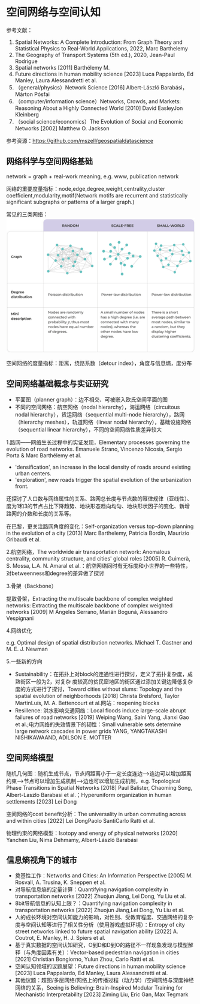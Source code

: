 # 空间网络与空间认知

参考文献：
1. Spatial Networks: A Complete Introduction: From Graph Theory and Statistical Physics to Real-World Applications, 2022, Marc Barthelemy
2. The Geography of Transport Systems (5th ed.), 2020, Jean-Paul Rodrigue
3. Spatial networks [2011] Barthélemy M.
4. Future directions in human mobility science [2023]  Luca Pappalardo, Ed Manley, Laura Alessandretti et al.
5. （general/physics）Network Science [2016] Albert-László Barabási，Márton Pósfai
6. （computer/information science）Networks, Crowds, and Markets: Reasoning About a Highly Connected World [2010] David EasleyJon Kleinberg
7. （social science/economics）The Evolution of Social and Economic Networks [2002] Matthew O. Jackson

参考资源：https://github.com/mszell/geospatialdatascience

## 网络科学与空间网络基础

network = graph + real-work meaning, e.g. www, publication network

网络的重要度量指标：node,edge,degree,weight,centrality,cluster coefficient,modularity,motif(Network motifs are recurrent and statistically significant subgraphs or patterns of a larger graph.)

常见的三类网络：
![3 type network](./asset/journal.pone.0259756.g002.PNG)

空间网络的度量指标：距离，绕路系数（detour index），角度与信息熵，度分布

## 空间网络基础概念与实证研究

+ 平面图（planner graph）：边不相交、可被嵌入欧氏空间平面的图
+ 不同的空间网络：航空网络（nodal hierarchy），海运网络（circuitous nodal hierarchy），货运网络（sequential multi-node hierarchy），路网（hierarchy meshes），轨道网络（linear nodal hierarchy），基础设施网络（sequential linear hierarchy），不同的空间网络性质差异较大

1.路网——网络生长过程中的实证发现，Elementary processes governing the evolution of road networks. Emanuele Strano, Vincenzo Nicosia, Sergio Porta & Marc Barthélemy et al.

+ 'densification', an increase in the local density of roads around existing urban centers.
+ 'exploration', new roads trigger the spatial evolution of the urbanization front.

还探讨了人口数与网络属性的关系、路网总长度与节点数的幂律规律（亚线性）、度为1和3的节点占比下降趋势、地块形态趋向均匀、地块形状因子的变化、新增路网的介数和长度的关系等。

在巴黎，更关注路网角度的变化：Self-organization versus top-down planning in the evolution of a city [2013] Marc Barthelemy, Patricia Bordin, Maurizio Gribaudi et al.

2.航空网络，The worldwide air transportation network: Anomalous centrality, community structure, and cities' global roles [2005] R. Guimerà, S. Mossa, L.A. N. Amaral et al.：航空网络同时有无标度和小世界的一些特性，对betweenness和degree的差异做了探讨

3.骨架（Backbone）

提取骨架，Extracting the multiscale backbone of complex weighted networks: Extracting the multiscale backbone of complex weighted networks [2009] M Ángeles Serrano, Marián Boguná, Alessandro Vespignani

4.网络优化

e.g. Optimal design of spatial distribution networks. Michael T. Gastner and M. E. J. Newman

5.一些新的方向

+ Sustainability：在拓扑上对block的连通性进行探讨，定义了拓扑复杂度，成熟街区一般为2，对复杂 度较高的贫民窟地区的街区通过添加关键边降低复杂度的方式进行了探讨，Toward cities without slums: Topology and the spatial evolution of neighborhoods [2018]   Christa Brelsford, Taylor MartinLuís, M. A. Bettencourt et al.网站：reopening blocks
+ Resillence:   洪水影响交通网络：Local floods induce large-scale abrupt failures of road networks [2019] Weiping Wang, Saini Yang, Jianxi Gao et al.;电力网络的失效情景下的韧性：Small vulnerable sets determine large network cascades in power grids   YANG, YANGTAKASHI NISHIKAWAAND, ADILSON E. MOTTER

## 空间网络模型

随机几何图：随机生成节点，节点间距离小于一定长度连边-->连边可以增加距离约束-->节点可以增加生成机制-->边也可以增加生成机制，e.g. Topological Phase Transitions in Spatial Networks [2018] Paul Balister, Chaoming Song, Albert-Laszlo Barabasi et al.；Hyperuniform organization in human settlements [2023] Lei Dong 

空间网络的cost benefit分析：The universality in urban commuting across and within cities [2022] Lei DongPaolo SantiCarlo Ratti et al.

物理约束的网络模型：Isotopy and energy of physical networks [2020]  Yanchen Liu, Nima Dehmamy,  Albert-László Barabási

## 信息熵视角下的城市

+ 奠基性工作：Networks and Cities: An Information Perspective [2005]  M. Rosvall, A. Trusina, K. Sneppen et al.
+ 对导航信息熵的定量计算：Quantifying navigation complexity in transportation networks [2022] Zhuojun Jiang, Lei Dong, Yu Liu et al.
+ 8bit导航信息的认知上限？：Quantifying navigation complexity in transportation networks [2022] Zhuojun Jiang,Lei Dong, Yu Liu et al.
+ 人的成长环境对空间认知能力的影响，对性别、受教育程度、交通网络的复杂度与空间认知等进行了相关性分析（使用游戏虚拟环境）：Entropy of city street networks linked to future spatial navigation ability [2022] A. Coutrot, E. Manley, H. J. Spiers et al.
+ 基于真实数据的空间认知研究，O到D和D到O的路径不一样现象发现与模型解释（与角度因素有关）：Vector-based pedestrian navigation in cities [2021] Christian Bongiorno, Yulun Zhou, Carlo Ratti et al.
+ 空间认知领域的议题展望：Future directions in human mobility science [2023] Luca Pappalardo, Ed Manley, Laura Alessandretti et al.
+ 其他议题：超图/多层网络/网络上的传播过程（动力学）/空间网络与深度神经网络的关系，Seeing is Believing: Brain-Inspired Modular Training for Mechanistic Interpretability [2023] Ziming Liu, Eric Gan, Max Tegmark
